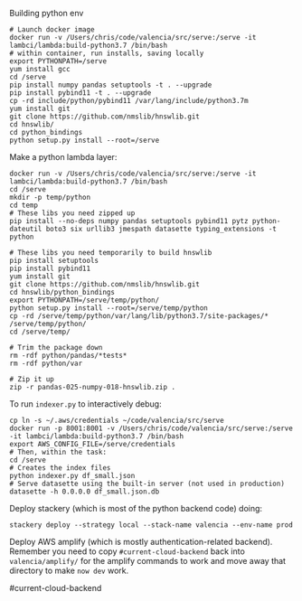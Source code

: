 Building python env

    # Launch docker image
    docker run -v /Users/chris/code/valencia/src/serve:/serve -it lambci/lambda:build-python3.7 /bin/bash
    # within container, run installs, saving locally
    export PYTHONPATH=/serve
    yum install gcc
    cd /serve
    pip install numpy pandas setuptools -t . --upgrade
    pip install pybind11 -t . --upgrade
    cp -rd include/python/pybind11 /var/lang/include/python3.7m
    yum install git
    git clone https://github.com/nmslib/hnswlib.git
    cd hnswlib/
    cd python_bindings
    python setup.py install --root=/serve

Make a python lambda layer:

    docker run -v /Users/chris/code/valencia/src/serve:/serve -it lambci/lambda:build-python3.7 /bin/bash
    cd /serve
    mkdir -p temp/python
    cd temp
    # These libs you need zipped up
    pip install --no-deps numpy pandas setuptools pybind11 pytz python-dateutil boto3 six urllib3 jmespath datasette typing_extensions -t python

    # These libs you need temporarily to build hnswlib
    pip install setuptools
    pip install pybind11
    yum install git
    git clone https://github.com/nmslib/hnswlib.git
    cd hnswlib/python_bindings
    export PYTHONPATH=/serve/temp/python/
    python setup.py install --root=/serve/temp/python
    cp -rd /serve/temp/python/var/lang/lib/python3.7/site-packages/* /serve/temp/python/
    cd /serve/temp/

    # Trim the package down
    rm -rdf python/pandas/*tests*
    rm -rdf python/var

    # Zip it up
    zip -r pandas-025-numpy-018-hnswlib.zip .

To run `indexer.py` to interactively debug:

    cp ln -s ~/.aws/credentials ~/code/valencia/src/serve
    docker run -p 8001:8001 -v /Users/chris/code/valencia/src/serve:/serve -it lambci/lambda:build-python3.7 /bin/bash
    export AWS_CONFIG_FILE=/serve/credentials
    # Then, within the task:
    cd /serve
    # Creates the index files
    python indexer.py df_small.json
    # Serve datasette using the built-in server (not used in production)
    datasette -h 0.0.0.0 df_small.json.db

Deploy stackery (which is most of the python backend code) doing:

    stackery deploy --strategy local --stack-name valencia --env-name prod

Deploy AWS amplify (which is mostly authentication-related backend).
Remember you need to copy `#current-cloud-backend` back into `valencia/amplify/` for the amplify commands to work
and move away that directory to make `now dev` work.

#current-cloud-backend
